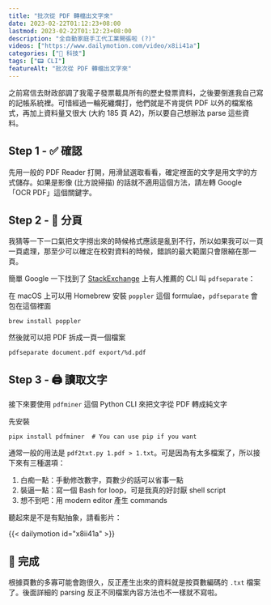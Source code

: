 ```yaml
---
title: "批次從 PDF 轉檔出文字來"
date: 2023-02-22T01:12:23+08:00
lastmod: 2023-02-22T01:12:23+08:00
description: "全自動家庭手工代工業開張啦 (?)"
videos: ["https://www.dailymotion.com/video/x8ii41a"]
categories: ["📱 科技"]
tags: ["📟 CLI"]
featureAlt: "批次從 PDF 轉檔出文字來"
---
```


之前寫信去財政部調了我電子發票載具所有的歷史發票資料，之後要倒進我自己寫的記帳系統裡。可惜經過一輪死纏爛打，他們就是不肯提供 PDF 以外的檔案格式，再加上資料量又很大 (大約 185 頁 A2)，所以要自己想辦法 parse 這些資料。

## Step 1 - ✅ 確認

先用一般的 PDF Reader 打開，用滑鼠選取看看，確定裡面的文字是用文字的方式儲存。如果是影像 (比方說掃描) 的話就不適用這個方法，請左轉 Google 「OCR PDF」這個關鍵字。

## Step 2 - 📑 分頁

我猜等一下一口氣把文字撈出來的時候格式應該是亂到不行，所以如果我可以一頁一頁處理，那至少可以確定在校對資料的時候，錯誤的最大範圍只會限縮在那一頁。

簡單 Google 一下找到了 [StackExchange](https://superuser.com/a/997424/1232107) 上有人推薦的 CLI 叫 `pdfseparate`：

在 macOS 上可以用 Homebrew 安裝 `poppler` 這個 formulae，`pdfseparate` 會包在這個裡面

```shell
brew install poppler
```

然後就可以把 PDF 拆成一頁一個檔案

```shell
pdfseparate document.pdf export/%d.pdf
```

## Step 3 - 🖨️ 讀取文字

接下來要使用 `pdfminer` 這個 Python CLI 來把文字從 PDF 轉成純文字

先安裝

```shell
pipx install pdfminer  # You can use pip if you want
```

通常一般的用法是 `pdf2txt.py 1.pdf > 1.txt`。可是因為有太多檔案了，所以接下來有三種選項：

1. 白痴一點：手動修改數字，頁數少的話可以省事一點
2. 裝逼一點：寫一個 Bash for loop，可是我真的好討厭 shell script
3. 想不到吧：用 modern editor 產生 commands

聽起來是不是有點抽象，請看影片：

{{< dailymotion id="x8ii41a" >}}

## 🎉 完成

根據頁數的多寡可能會跑很久，反正產生出來的資料就是按頁數編碼的 `.txt` 檔案了。後面詳細的 parsing 反正不同檔案內容方法也不一樣就不寫啦。
